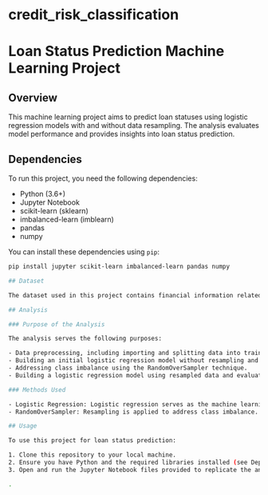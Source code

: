 # credit_risk_classification

# Loan Status Prediction Machine Learning Project

## Overview

This machine learning project aims to predict loan statuses using logistic regression models with and without data resampling. The analysis evaluates model performance and provides insights into loan status prediction.

## Dependencies

To run this project, you need the following dependencies:

- Python (3.6+)
- Jupyter Notebook
- scikit-learn (sklearn)
- imbalanced-learn (imblearn)
- pandas
- numpy

You can install these dependencies using `pip`:

```bash
pip install jupyter scikit-learn imbalanced-learn pandas numpy

## Dataset

The dataset used in this project contains financial information related to loans. The primary target variable is "loan_status," indicating whether a loan is healthy (0) or high-risk (1).

## Analysis

### Purpose of the Analysis

The analysis serves the following purposes:

- Data preprocessing, including importing and splitting data into training and testing sets.
- Building an initial logistic regression model without resampling and assessing its performance.
- Addressing class imbalance using the RandomOverSampler technique.
- Building a logistic regression model using resampled data and evaluating its performance.

### Methods Used

- Logistic Regression: Logistic regression serves as the machine learning algorithm for building predictive models.
- RandomOverSampler: Resampling is applied to address class imbalance.

## Usage

To use this project for loan status prediction:

1. Clone this repository to your local machine.
2. Ensure you have Python and the required libraries installed (see Dependencies section).
3. Open and run the Jupyter Notebook files provided to replicate the analysis and models.

.